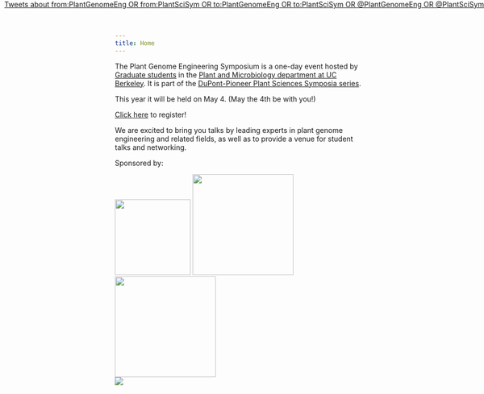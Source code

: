 ```yaml
---
title: Home
---
```

 
The Plant Genome Engineering Symposium is a one-day event hosted by [Graduate
students](/organizers.html) in the [Plant and Microbiology
department at UC Berkeley](http://plantandmicrobiology.berkeley.edu).
It is part of the [DuPont-Pioneer Plant Sciences Symposia
series](https://www.pioneer.com/home/site/about/research/PlantSciSymposiaSeries).

This year it will be held on May 4.
(May the 4th be with you!)

[Click here](https://pges2018.eventbrite.com) to register!

We are excited to bring you talks by leading experts in plant genome
engineering and related fields, as well as to provide a venue for student talks
and networking.
  
Sponsored by:

<p style="margin: 0">
<img src="/files/logos/dupont.png" width="150px" style="float: inline-block; margin: 0">
<img src="/files/logos/pioneer.png" width="200px" style="float: inline-block; margin: 0">
<img src="/files/logos/igi.png" width="200" style="float: inline-block; margin: 0">
</p>

<!-- TODO different pic here -->
<img src="https://teecom.com/media/projects_hero_standard_Li-Ka-Shing.jpg">

<!-- TODO see if reasonable positioning of twitter stuff is possible! -->
<div class="twitterborder" style="float:right; position: absolute; right: 0; top: 0; z-index=10;">
<div class="table">
<div class="table-cell">
<a class="twitter-timeline" data-width="350" data-dnt="true" href="https://twitter.com/search?q=from%3APlantGenomeEng%20OR%20from%3APlantSciSym%20OR%20to%3APlantGenomeEng%20OR%20to%3APlantSciSym%20OR%20%40PlantGenomeEng%20OR%20%40PlantSciSym" data-widget-id="845922144706052097">Tweets about from:PlantGenomeEng OR from:PlantSciSym OR to:PlantGenomeEng OR to:PlantSciSym OR @PlantGenomeEng OR @PlantSciSym</a>
<script>!function(d,s,id){var js,fjs=d.getElementsByTagName(s)[0],p=/^http:/.test(d.location)?'http':'https';if(!d.getElementById(id)){js=d.createElement(s);js.id=id;js.src=p+"://platform.twitter.com/widgets.js";fjs.parentNode.insertBefore(js,fjs);}}(document,"script","twitter-wjs");</script>
</div>
</div>
</div>
